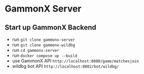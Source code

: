 # GammonX Server

## Start up GammonX Backend
- run `git clone gammonx-server`
- run `git clone gammonx-wildbg`
- run `cd gammonx-server`
- run `docker compose up --build`
- use GammonX API `http://localhost:8080/game/matchesjoin`
- wildbg bot API `http://localhost:8082/bot/wildbg/`